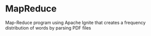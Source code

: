 # MapReduce
Map-Reduce program using Apache Ignite that creates a frequency distribution of words by parsing PDF files
